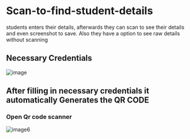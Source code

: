 # Scan-to-find-student-details
students enters their details, afterwards they can scan to see their details and even screenshot to save. Also they have a option to see raw details without scanning
## Necessary Credentials
![image](https://github.com/watchout254/Scan-to-find-student-details/assets/88248852/1bc2c0f8-e852-4ea8-8502-1863de452181)


## After filling in necessary credentials it automatically Generates the QR CODE
### Open Qr code scanner
![image6](https://github.com/watchout254/Scan-to-find-student-details/assets/88248852/68f18f78-d019-4167-818d-34e4dd01e751)

